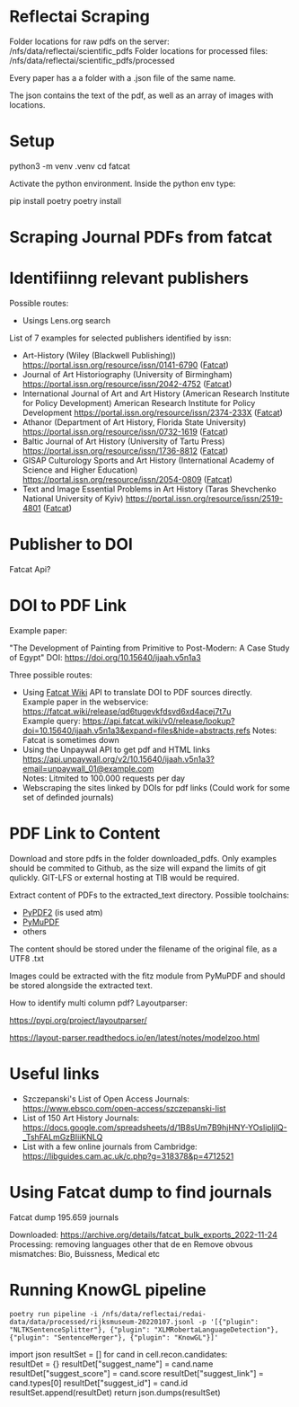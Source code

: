# Reflectai Scraping

Folder locations for raw pdfs on the server: /nfs/data/reflectai/scientific_pdfs
Folder locations for processed files: /nfs/data/reflectai/scientific_pdfs/processed


Every paper has a a folder with a .json file of the same name. 

The json contains the text of the pdf, as well as an array of images with locations.

# Setup

python3 -m venv .venv
cd fatcat

Activate the python environment.
Inside the python env type:

pip install poetry
poetry install


# Scraping Journal PDFs from fatcat

# Identifiinng relevant publishers

Possible routes:
* Usings Lens.org search

List of 7 examples for selected publishers identified by issn:
* Art-History (Wiley (Blackwell Publishing)) https://portal.issn.org/resource/issn/0141-6790 ([Fatcat](https://fatcat.wiki/container/jgycezv425g3noofwb2asxefwi))
* Journal of Art Historiography (University of Birmingham) https://portal.issn.org/resource/issn/2042-4752 ([Fatcat](https://fatcat.wiki/container/mzxayawf4jfgpmk3bzhmhsagqq))
*  International Journal of Art and Art History (American Research Institute for Policy Development) American Research Institute for Policy Development https://portal.issn.org/resource/issn/2374-233X ([Fatcat](https://fatcat.wiki/container/5w6kmdih7rapnmchwgy4ouwa5a))
* Athanor (Department of Art History, Florida State University) https://portal.issn.org/resource/issn/0732-1619 ([Fatcat](https://fatcat.wiki/container/fmqbs7mct5buvdw5g26kogjehq))
* Baltic Journal of Art History (University of Tartu Press) https://portal.issn.org/resource/issn/1736-8812 ([Fatcat](https://fatcat.wiki/container/dbinufk7mzbjdameaqvl5embse))
* GISAP Culturology Sports and Art History (International Academy of Science and Higher Education) https://portal.issn.org/resource/issn/2054-0809 ([Fatcat](https://fatcat.wiki/container/ay23mjcbcnhcrlcbwop7mmvemq))
* Text and Image Essential Problems in Art History (Taras Shevchenko National University of Kyiv) https://portal.issn.org/resource/issn/2519-4801 ([Fatcat](https://fatcat.wiki/container/v4hinx7yyzgrhgp7byanwmjxdy))


# Publisher to DOI

Fatcat Api?

# DOI to PDF Link

Example paper:

"The Development of Painting from Primitive to Post-Modern: A Case Study of Egypt"
DOI: https://doi.org/10.15640/ijaah.v5n1a3


Three possible routes:
* Using [Fatcat Wiki](fatcat.wiki) API to translate DOI to PDF sources directly.  
Example paper in the webservice: https://fatcat.wiki/release/qd6tugevkfdsvd6xd4acej7t7u  
Example query: https://api.fatcat.wiki/v0/release/lookup?doi=10.15640/ijaah.v5n1a3&expand=files&hide=abstracts,refs
Notes: Fatcat is sometimes down  
* Using the Unpaywal API to get pdf and HTML links https://api.unpaywall.org/v2/10.15640/ijaah.v5n1a3?email=unpaywall_01@example.com  
Notes: Litmited to 100.000 requests per day
* Webscraping the sites linked by DOIs for pdf links (Could work for some set of definded journals)

# PDF Link to Content
Download and store pdfs in the folder downloaded_pdfs. Only examples should be commited to Github, as the size will expand the limits of git qulickly.
GIT-LFS or external hosting at TIB would be required.

Extract content of PDFs to the extracted_text directory. Possible toolchains:
* [PyPDF2](https://pypdf2.readthedocs.io/en/latest/) (is used atm)
* [PyMuPDF](https://pymupdf.readthedocs.io/en/latest/index.html)
* others

The content should be stored under the filename of the original file, as a UTF8 .txt

Images could be extracted with the fitz module from PyMuPDF and should be stored alongside the extracted text.

How to identify multi column pdf? 
Layoutparser:

https://pypi.org/project/layoutparser/

https://layout-parser.readthedocs.io/en/latest/notes/modelzoo.html

# Useful links
* Szczepanski's List of Open Access Journals: https://www.ebsco.com/open-access/szczepanski-list
* List of 150 Art History Journals: https://docs.google.com/spreadsheets/d/1B8sUm7B9hjHNY-YOslipljlQ-_TshFALmGzBIiiKNLQ
* List with a few online journals from Cambridge: https://libguides.cam.ac.uk/c.php?g=318378&p=4712521

# Using Fatcat dump to find journals

Fatcat dump 195.659 journals

Downloaded: https://archive.org/details/fatcat_bulk_exports_2022-11-24
Processing: removing languages other that de en
Remove obvous mismatches: Bio, Buissness, Medical etc


# Running KnowGL pipeline

```
poetry run pipeline -i /nfs/data/reflectai/redai-data/data/processed/rijksmuseum-20220107.jsonl -p '[{"plugin": "NLTKSentenceSplitter"}, {"plugin": "XLMRobertaLanguageDetection"},{"plugin": "SentenceMerger"}, {"plugin": "KnowGL"}]'
```


import json
resultSet = []
for cand in cell.recon.candidates:   
    resultDet = {}
    resultDet["suggest_name"] = cand.name   
    resultDet["suggest_score"] = cand.score
    resultDet["suggest_link"] = cand.types[0]
    resultDet["suggest_id"] = cand.id
    resultSet.append(resultDet)
return json.dumps(resultSet)
